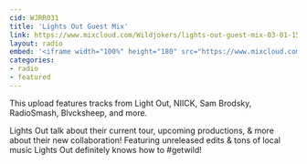 ```yaml
---
cid: WJRR031
title: 'Lights Out Guest Mix'
link: https://www.mixcloud.com/Wildjokers/lights-out-guest-mix-03-01-15/
layout: radio
embed: '<iframe width="100%" height="180" src="https://www.mixcloud.com/widget/iframe/?embed_type=widget_standard&amp;embed_uuid=d099a26b-1aa0-43f3-975e-5c44b7ebd145&amp;feed=https%3A%2F%2Fwww.mixcloud.com%2FWildjokers%2Flights-out-guest-mix-03-01-15%2F&amp;hide_cover=1&amp;hide_tracklist=1&amp;replace=0" frameborder="0"></iframe>'
categories:
- radio
- featured
---
```

This upload features tracks from Light Out, NIICK, Sam Brodsky, RadioSmash, Blvcksheep, and more.

Lights Out talk about their current tour, upcoming productions, & more about their new collaboration! Featuring unreleased edits & tons of local music Lights Out definitely knows how to #getwild!